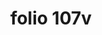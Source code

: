 ---
layout: edition
title: folio 107v
manuscript: Turin, Biblioteca Nazionale, MS N.III.19
sigla: T
iip: t107v.tif
milestone: 214
---